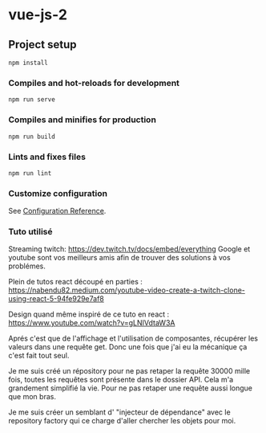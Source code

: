 # vue-js-2

## Project setup
```
npm install
```

### Compiles and hot-reloads for development
```
npm run serve
```

### Compiles and minifies for production
```
npm run build
```

### Lints and fixes files
```
npm run lint
```

### Customize configuration
See [Configuration Reference](https://cli.vuejs.org/config/).


### Tuto utilisé

Streaming twitch:
https://dev.twitch.tv/docs/embed/everything
Google et youtube sont vos meilleurs amis afin de trouver des solutions à vos
problémes.

Plein de tutos react découpé en parties :
https://nabendu82.medium.com/youtube-video-create-a-twitch-clone-using-react-5-94fe929e7af8


Design quand même inspiré de ce tuto en react :
https://www.youtube.com/watch?v=gLNIVdtaW3A


Aprés c'est que de l'affichage et l'utilisation de composantes, 
récupérer les valeurs dans une requête get. Donc une fois
que j'ai eu la mécanique ça c'est fait tout seul.

Je me suis créé un répository pour ne pas retaper la requête 
30000 mille fois, toutes les requêtes sont présente dans
le dossier API. Cela m'a grandement simplifié la vie. Pour ne
pas retaper une requête aussi longue que mon bras.

Je me suis créer un semblant d' "injecteur de dépendance" avec le
repository factory qui ce charge d'aller chercher les objets pour moi.

